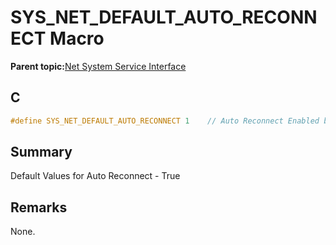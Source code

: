 # SYS\_NET\_DEFAULT\_AUTO\_RECONNECT Macro

**Parent topic:**[Net System Service Interface](GUID-010BB62D-452D-4B87-9F43-FDA5BF80F6AF.md)

## C

```c
#define SYS_NET_DEFAULT_AUTO_RECONNECT 1	// Auto Reconnect Enabled by default

```

## Summary

Default Values for Auto Reconnect - True

## Remarks

None.

